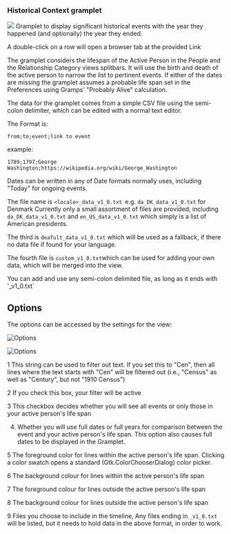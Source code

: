 ### Historical Context gramplet

![](./gramplet.png) 
Gramplet to display significant historical events with the year they happened (and optionally) the year they ended.

A double-click on a row will open a browser tab at the provided Link

The gramplet considers the lifespan of the Active Person in the People and the Relationship Category views splitbars.
It will use the birth and death of the active person to narrow the list to pertinent events. If either of the dates are missing the gramplet assumes a probable life span set in the Preferences using Gramps' "Probably Alive" calculation.
 
The data for the gramplet comes from a simple CSV file using the semi-colon delimiter, which can be edited with a normal text editor.

The Format is:

`from;to;event;link to event`

example:

`1789;1797;George Washington;https://wikipedia.org/wiki/George_Washington`

Dates can be written in any of Date formats normally uses, including "Today" for ongoing events.

The file name is `<locale>_data_v1_0.txt `e.g. `da_DK_data_v1_0.txt` for Denmark
Currently only a small assortment of files are provided, including `da_DK_data_v1_0.txt` and `en_US_data_v1_0.txt` which simply is a list of American presidents.

The third is `deafult_data_v1_0.txt` which will be used as a fallback, if there no data file if found for your language.

The fourth file is `custom_v1_0.txt`which can be used for adding your own data, which will be merged into the view.

You can add and use any semi-colon delimited file, as long as it ends with '_v1_0.txt´

## Options

The options can be accessed by the settings for the view:

![Options](./options1.png  "Options")

![Options](./options.png  "Options")

1 This string can be used to filter out text. If you set this to "Cen", then all lines where the text starts with "Cen" will be filtered out (i.e., "Census" as well as "Century", but not "1910 Census")

2 If you check this box, your filter will be active

3 This checkbox decides whether you will see all events or only those in your active person's life span

4. Whether you will use full dates or full years for comparison between the event and your active person's life span. This option also causes full dates to be displayed in the Gramplet.

5 The foreground color for lines within the active person's life span. Clicking a color swatch opens a standard (Gtk.ColorChooserDialog) color picker.

6 The background colour for lines within the active person's life span
 
7  The foreground colour for lines outside the active person's life span

8 The background colour for lines outside the active person's life span

9 Files you choose to include in the timeline, Any files ending in `_v1_0.txt` will be listed, but it needs to hold data in the above format, in order to work.
